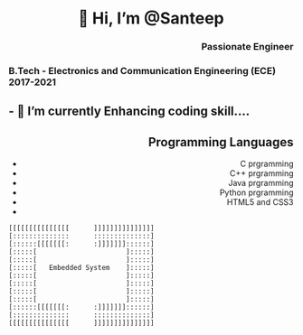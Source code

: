  <h1 align="center">👋 Hi, I’m @Santeep</h1> 
 <h3 align="Right">Passionate Engineer</h3>
 <h3 align="Left">B.Tech -<strong> Electronics and Communication Engineering (ECE) </strong>2017-2021</h3>
<h2>- 🌱 I’m currently Enhancing coding skill....</h2>
<h2 align="Right"> Programming Languages</h2>
<ul align="Right">
<li>C prgramming</li>
<li>C++ prgramming</li>
<li>Java prgramming</li>
<li>Python prgramming</li>   
 <li>HTML5 and CSS3<li>
</ul>

    [[[[[[[[[[[[[[[      ]]]]]]]]]]]]]]]
    [::::::::::::::      ::::::::::::::]
    [::::::[[[[[[[:      :]]]]]]]::::::]
    [:::::[                      ]:::::]
    [:::::[                      ]:::::]
    [:::::[   Embedded System    ]:::::]
    [:::::[                      ]:::::]
    [:::::[                      ]:::::]
    [:::::[                      ]:::::]
    [:::::[                      ]:::::]
    [::::::[[[[[[[:      :]]]]]]]::::::]
    [::::::::::::::      ::::::::::::::]
    [[[[[[[[[[[[[[[      ]]]]]]]]]]]]]]] 
<!---
Santeep/Santeep is a ✨ special ✨ repository because its `README.md` (this file) appears on your GitHub profile.
You can click the Preview link to take a look at your changes.
--->
